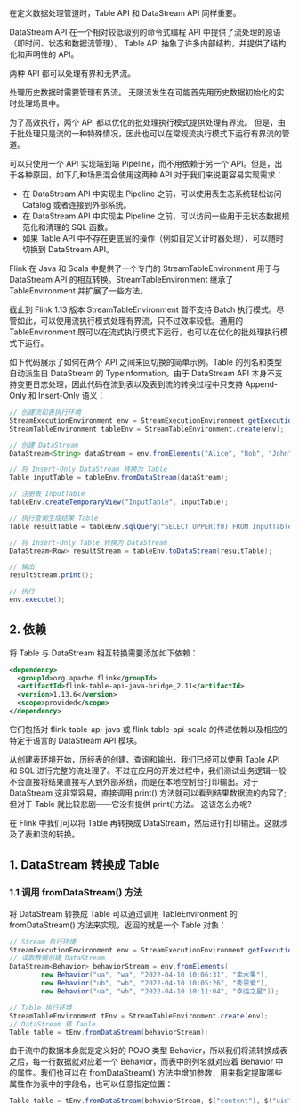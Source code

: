 
在定义数据处理管道时，Table API 和 DataStream API 同样重要。

DataStream API 在一个相对较低级别的命令式编程 API 中提供了流处理的原语（即时间、状态和数据流管理）。 Table API 抽象了许多内部结构，并提供了结构化和声明性的 API。

两种 API 都可以处理有界和无界流。

处理历史数据时需要管理有界流。 无限流发生在可能首先用历史数据初始化的实时处理场景中。

为了高效执行，两个 API 都以优化的批处理执行模式提供处理有界流。 但是，由于批处理只是流的一种特殊情况，因此也可以在常规流执行模式下运行有界流的管道。


可以只使用一个 API 实现端到端 Pipeline，而不用依赖于另一个 API。但是，出于各种原因，如下几种场景混合使用这两种 API 对于我们来说更容易实现需求：
- 在 DataStream API 中实现主 Pipeline 之前，可以使用表生态系统轻松访问 Catalog 或者连接到外部系统。
- 在 DataStream API 中实现主 Pipeline 之前，可以访问一些用于无状态数据规范化和清理的 SQL 函数。
- 如果 Table API 中不存在更底层的操作（例如自定义计时器处理），可以随时切换到 DataStream API。


Flink 在 Java 和 Scala 中提供了一个专门的 StreamTableEnvironment 用于与 DataStream API 的相互转换。StreamTableEnvironment 继承了 TableEnvironment 并扩展了一些方法。

截止到 Flink 1.13 版本 StreamTableEnvironment 暂不支持 Batch 执行模式。尽管如此，可以使用流执行模式处理有界流，只不过效率较低。通用的 TableEnvironment 既可以在流式执行模式下运行，也可以在优化的批处理执行模式下运行。

如下代码展示了如何在两个 API 之间来回切换的简单示例。Table 的列名和类型自动派生自 DataStream 的 TypeInformation。由于 DataStream API 本身不支持变更日志处理，因此代码在流到表以及表到流的转换过程中只支持 Append-Only 和 Insert-Only 语义：
```java
// 创建流和表执行环境
StreamExecutionEnvironment env = StreamExecutionEnvironment.getExecutionEnvironment();
StreamTableEnvironment tableEnv = StreamTableEnvironment.create(env);

// 创建 DataStream
DataStream<String> dataStream = env.fromElements("Alice", "Bob", "John");

// 将 Insert-Only DataStream 转换为 Table
Table inputTable = tableEnv.fromDataStream(dataStream);

// 注册表 InputTable
tableEnv.createTemporaryView("InputTable", inputTable);

// 执行查询生成结果 Table
Table resultTable = tableEnv.sqlQuery("SELECT UPPER(f0) FROM InputTable");

// 将 Insert-Only Table 转换为 DataStream
DataStream<Row> resultStream = tableEnv.toDataStream(resultTable);

// 输出
resultStream.print();

// 执行
env.execute();
```

## 2. 依赖

将 Table 与 DataStream 相互转换需要添加如下依赖：
```xml
<dependency>
  <groupId>org.apache.flink</groupId>
  <artifactId>flink-table-api-java-bridge_2.11</artifactId>
  <version>1.13.6</version>
  <scope>provided</scope>
</dependency>
```
它们包括对 flink-table-api-java 或 flink-table-api-scala 的传递依赖以及相应的特定于语言的 DataStream API 模块。










从创建表环境开始，历经表的创建、查询和输出，我们已经可以使用 Table API 和 SQL 进行完整的流处理了。不过在应用的开发过程中，我们测试业务逻辑一般不会直接将结果直接写入到外部系统，而是在本地控制台打印输出。对于 DataStream 这非常容易，直接调用 print() 方法就可以看到结果数据流的内容了;但对于 Table 就比较悲剧——它没有提供 print()方法。 这该怎么办呢?

在 Flink 中我们可以将 Table 再转换成 DataStream，然后进行打印输出。这就涉及了表和流的转换。

## 1. DataStream 转换成 Table

### 1.1 调用 fromDataStream() 方法

将 DataStream 转换成 Table 可以通过调用 TableEnvironment 的 fromDataStream() 方法来实现，返回的就是一个 Table 对象：
```java
// Stream 执行环境
StreamExecutionEnvironment env = StreamExecutionEnvironment.getExecutionEnvironment();
// 读取数据创建 DataStream
DataStream<Behavior> behaviorStream = env.fromElements(
        new Behavior("ua", "wa", "2022-04-10 10:06:31", "卖水果"),
        new Behavior("ub", "wb", "2022-04-10 10:05:26", "秀恩爱"),
        new Behavior("ua", "wb", "2022-04-10 10:11:04", "幸运之星"));

// Table 执行环境
StreamTableEnvironment tEnv = StreamTableEnvironment.create(env);
// DataStream 转 Table
Table table = tEnv.fromDataStream(behaviorStream);
```
由于流中的数据本身就是定义好的 POJO 类型 Behavior，所以我们将流转换成表之后，每一行数据就对应着一个 Behavior，而表中的列名就对应着 Behavior 中的属性。我们也可以在 fromDataStream() 方法中增加参数，用来指定提取哪些属性作为表中的字段名，也可以任意指定位置：
```java
Table table = tEnv.fromDataStream(behaviorStream, $("content"), $("uid"), $("tm"), $("wid"));
```
